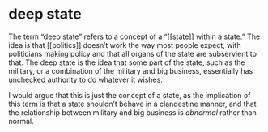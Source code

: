 # deep state

The term &ldquo;deep state&rdquo; refers to a concept of a &ldquo;[[state]] within a state.&rdquo; The idea is that [[politics]] doesn&rsquo;t work the way most people expect, with politicians making policy and that all organs of the state are subservient to that. The deep state is the idea that some part of the state, such as the military, or a combination of the military and big business, essentially has unchecked authority to do whatever it wishes.

I would argue that this is just the concept of a state, as the implication of this term is that a state shouldn&rsquo;t behave in a clandestine manner, and that the relationship between military and big business is _abnormal_ rather than normal.
